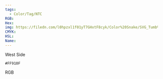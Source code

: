 ```yaml
---
tags:
  - Color/Tag/NTC
RGB:
Hex:
img: https://filedn.com/l0hpzxl1f01yT7GHxtF8cyk/Color%20Snake/SVG_Tumb%20Mass%20No%20Name/FF910F.svg
CMYK:
HSL:
Name:
---
```

West Side
```palette
#FF910F
```
RGB

